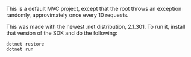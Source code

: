 This is a default MVC project, except that the root throws an exception randomly, approvimately once every 10 requests.

This was made with the newest .net distribution, 2.1.301. To run it, install that version of the SDK and do the following:

```
dotnet restore
dotnet run
```